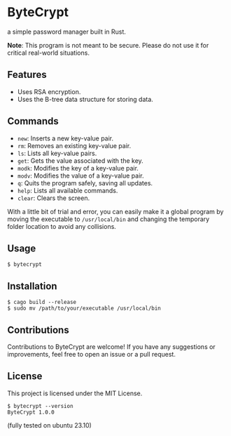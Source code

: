 # ByteCrypt

a simple password manager built in Rust.

**Note**: This program is not meant to be secure. Please do not use it for critical real-world situations.

## Features

- Uses RSA encryption.
- Uses the B-tree data structure for storing data.

## Commands

- `new`: Inserts a new key-value pair.
- `rm`: Removes an existing key-value pair.
- `ls`: Lists all key-value pairs.
- `get`: Gets the value associated with the key.
- `modk`: Modifies the key of a key-value pair.
- `modv`: Modifies the value of a key-value pair.
- `q`: Quits the program safely, saving all updates.
- `help`: Lists all available commands.
- `clear`: Clears the screen.

With a little bit of trial and error, you can easily make it a global program by moving the executable to `/usr/local/bin` and changing the temporary folder location to avoid any collisions.

## Usage
```
$ bytecrypt
```

## Installation
```
$ cago build --release
$ sudo mv /path/to/your/executable /usr/local/bin
```

## Contributions

Contributions to ByteCrypt are welcome! If you have any suggestions or improvements, feel free to open an issue or a pull request.

## License

This project is licensed under the MIT License.

```
$ bytecrypt --version
ByteCrypt 1.0.0
```

(fully tested on ubuntu 23.10)
